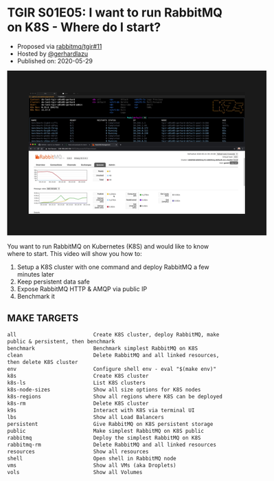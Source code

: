# TGIR S01E05: I want to run RabbitMQ on K8S - Where do I start?

* Proposed via [rabbitmq/tgir#11](https://github.com/rabbitmq/tgir/issues/11)
* Hosted by [@gerhardlazu](https://twitter.com/gerhardlazu)
* Published on: 2020-05-29

<a href="https://www.youtube.com/watch?v=-yU95ocpBYs" target="_blank"><img src="video.jpg" border="50" /></a>

You want to run RabbitMQ on Kubernetes (K8S) and would like to know where to start.
This video will show you how to:

1. Setup a K8S cluster with one command and deploy RabbitMQ a few minutes later
2. Keep persistent data safe
3. Expose RabbitMQ HTTP & AMQP via public IP
4. Benchmark it

## MAKE TARGETS

```
all                         Create K8S cluster, deploy RabbitMQ, make public & persistent, then benchmark
benchmark                   Benchmark simplest RabbitMQ on K8S
clean                       Delete RabbitMQ and all linked resources, then delete K8S cluster
env                         Configure shell env - eval "$(make env)"
k8s                         Create K8S cluster
k8s-ls                      List K8S clusters
k8s-node-sizes              Show all size options for K8S nodes
k8s-regions                 Show all regions where K8S can be deployed
k8s-rm                      Delete K8S cluster
k9s                         Interact with K8S via terminal UI
lbs                         Show all Load Balancers
persistent                  Give RabbitMQ on K8S persistent storage
public                      Make simplest RabbitMQ on K8S public
rabbitmq                    Deploy the simplest RabbitMQ on K8S
rabbitmq-rm                 Delete RabbitMQ and all linked resources
resources                   Show all resources
shell                       Open shell in RabbitMQ node
vms                         Show all VMs (aka Droplets)
vols                        Show all Volumes
```
